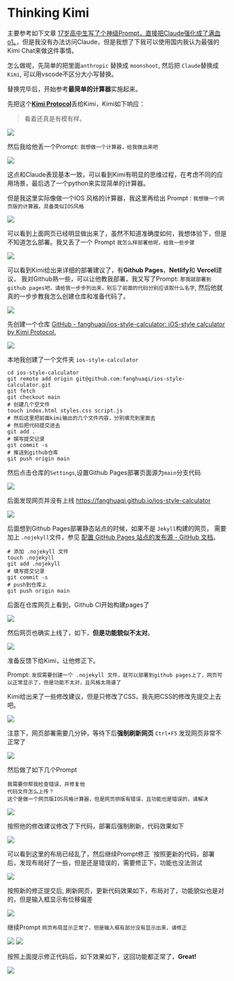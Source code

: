 # Thinking Kimi

主要参考如下文章 [17岁高中生写了个神级Prompt，直接把Claude强化成了满血o1。](https://mp.weixin.qq.com/s?__biz=MzIyMzA5NjEyMA==&mid=2647666595&idx=1&sn=cc11f5efe1d9fe3cc49ef5fe1cb5afa5&chksm=f1e61ab515d2643e7ad16adb82b707f4d24a3f5b84a08c8a4e559bcc078d864d88f19abc4d13&mpshare=1&scene=1&srcid=11147w44je7kuIV7cusOzpG5&sharer_shareinfo=a4b427cc18cfb192d0df9b12e0c49324&sharer_shareinfo_first=a4b427cc18cfb192d0df9b12e0c49324&from=industrynews&version=4.1.30.6008&platform=win&nwr_flag=1#wechat_redirect)，但是我没有办法访问Claude，但是我想了下我可以使用国内我认为最强的Kimi Chat来做这件事情。

怎么做呢，先简单的把里面`anthropic` 替换成 `moonshoot`, 然后把 `Claude`替换成`Kimi`, 可以用vscode不区分大小写替换。

替换完毕后，开始参考**最简单的计算器**实施起来。


先把这个[**Kimi Protocol**](kimi_instructions.md)丢给Kimi，Kimi如下响应：

> 看着还真是有模有样。

![](imgs/Pasted_image_20241114181608.png)

然后我给他丢一个Prompt: `我想做一个计算器，给我做出来吧`

![](imgs/Pasted_image_20241114181709.png)

这点和Claude表现基本一致，可以看到Kimi有明显的思维过程，在考虑不同的应用场景，最后选了一个python来实现简单的计算器。

但是我这里实际像做一个IOS 风格的计算器，我这里再给出 Prompt : `我想做一个网页版的计算器，具备类似IOS风格`

![](imgs/Pasted_image_20241114182110.png)

可以看到上面网页已经明显做出来了，虽然不知道准确度如何，我想体验下，但是不知道怎么部署。我又丢了一个 Prompt `我怎么样部署他呢，给我一些步骤`

![](imgs/Pasted_image_20241114182246.png)

可以看到Kimi给出来详细的部署建议了，有**Github Pages**，**Netlify**和 **Vercel**建议，
我对Github熟一些，可以让他教我部署，我又写了Prompt: `那我就部署到github pages吧，请给我一步步列出来，别忘了前面的代码分别应该取什么名字`, 
然后他就真的一步步教我怎么创建仓库和准备代码了。

![](imgs/Pasted_image_20241114182442.png)

先创建一个仓库 [GitHub - fanghuaqi/ios-style-calculator: iOS-style calculator by Kimi Protocol.](https://github.com/fanghuaqi/ios-style-calculator)

![](imgs/Pasted_image_20241114182808.png)

本地我创建了一个文件夹 `ios-style-calculator`

~~~shell
cd ios-style-calculator
git remote add origin git@github.com:fanghuaqi/ios-style-calculator.git
git fetch
git checkout main
# 创建几个空文件
touch index.html styles.css script.js
# 然后这里把前面kimi输出的几个文件内容，分别填充到里面去
# 然后把代码提交进去
git add .
# 撰写提交记录
git commit -s
# 推送到github仓库
git push origin main
~~~

然后点击仓库的`Settings`,设置Github Pages部署页面源为`main`分支代码

![](imgs/Pasted_image_20241114183945.png)

后面发现网页并没有上线 https://fanghuaqi.github.io/ios-style-calculator

![](imgs/Pasted_image_20241114184811.png)

后面想到Github Pages部署静态站点的时候，如果不是 `Jekyll`构建的网页，
需要加上 `.nojekyll`文件，参见 
[配置 GitHub Pages 站点的发布源 - GitHub 文档](https://docs.github.com/zh/pages/getting-started-with-github-pages/configuring-a-publishing-source-for-your-github-pages-site)。

~~~shell
# 添加 .nojekyll 文件
touch .nojekyll
git add .nojekyll
# 填写提交记录
git commit -s
# push到仓库上
git push origin main
~~~

后面在仓库网页上看到，Github CI开始构建pages了

![](imgs/Pasted_image_20241114185303.png)

然后网页也确实上线了，如下，**但是功能貌似不太对**。

![](imgs/Pasted_image_20241114185346.png)

准备反馈下给Kimi，让他修正下。

Prompt: `发现需要创建一个 .nojekyll 文件，就可以部署到github pages上了，网页可以正常显示了，但是功能不太对，且风格太简谱了`

Kimi给出来了一些修改建议，但是只修改了CSS，我先把CSS的修改先提交上去吧。

![](imgs/Pasted_image_20241114185826.png)

注意下，网页部署需要几分钟，等待下后**强制刷新网页**  `Ctrl+F5`  发现网页非常不正常了

![](imgs/Pasted_image_20241114190205.png)

然后做了如下几个Prompt

~~~
我需要你帮我检查错误，并修复他
代码文件怎么上传？
这个是做一个网页版IOS风格计算器，但是网页排版有错误，且功能也是错误的，请解决
~~~

![](imgs/Pasted_image_20241114190405.png)

按照他的修改建议修改了下代码，部署后强制刷新，代码效果如下

![](imgs/Pasted_image_20241114191055.png)

可以看到这里的布局已经乱了，然后继续Prompt修正 `按照更新的代码，部署后，发现布局好了一些，但是还是错误的，需要修正下，功能也没法测试

![](imgs/Pasted_image_20241114191832.png)

按照新的修正提交后, 刷新网页，更新代码效果如下，布局对了，功能貌似也是对的，但是输入框显示有位移偏差

![](imgs/Pasted_image_20241114191724.png)

继续Prompt `网页布局显示正常了，但是输入框有部分没有显示出来，请修正`


![](imgs/Pasted_image_20241114191907.png)
![](imgs/Pasted_image_20241114191950.png)

按照上面提示修正代码后，如下效果如下，这回功能都正常了，**Great!**

![](imgs/Pasted_image_20241114192332.png)
